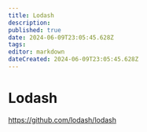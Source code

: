 ```yaml
---
title: Lodash
description: 
published: true
date: 2024-06-09T23:05:45.628Z
tags: 
editor: markdown
dateCreated: 2024-06-09T23:05:45.628Z
---
```


# Lodash

<https://github.com/lodash/lodash>